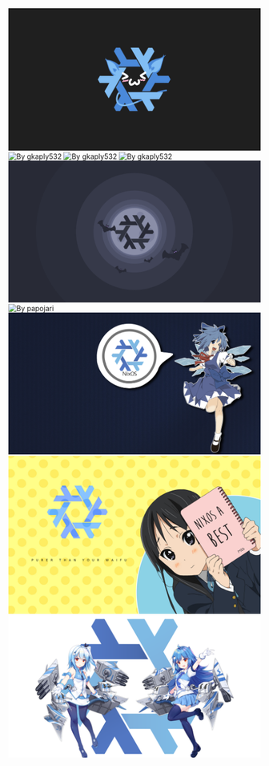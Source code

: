 <img src="nix-owo.png" alt="By ant-arctica"/>
<img src="nix-glow-black.png" alt="By gkaply532"/>
<img src="nix-glow-gruvbox.png" alt="By gkaply532"/>
<img src="nix-glow.png" alt="By gkaply532"/>
<img src="nix-dracula.png" alt="By hostyaa"/>
<img src="nix-3d-showcase.png" alt="By papojari"/>
<img src="cirno-nixos.png" alt="By unknown author"/>
<img src="mio-purer-than-your-waifu.png" alt="By unknown author"/>
<img src="nix-azurlane-33-22.png" alt="By unknown author"/>